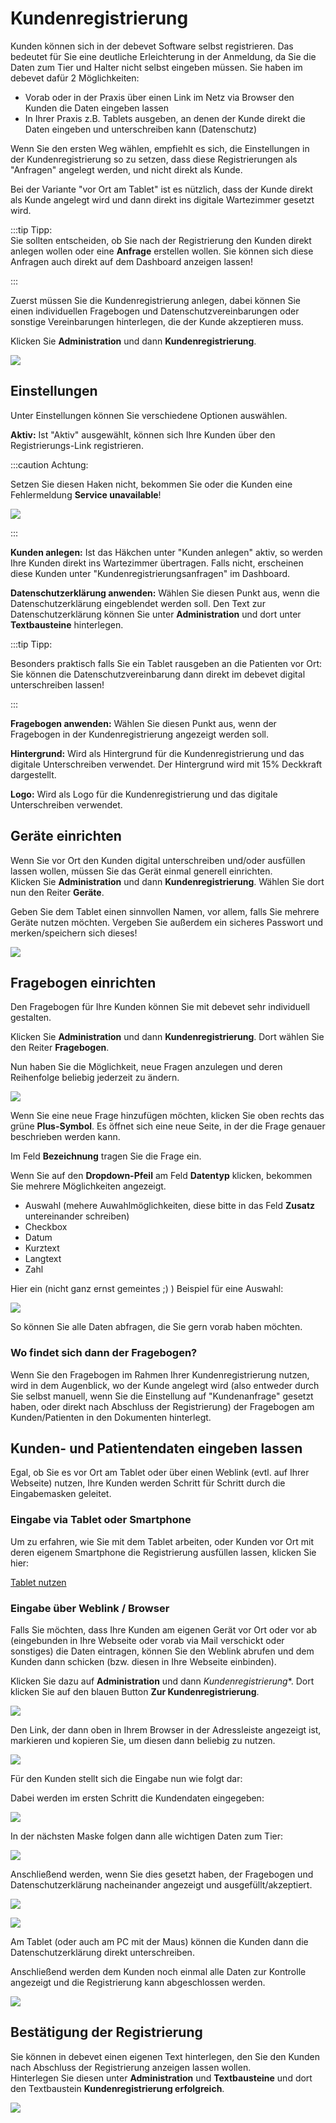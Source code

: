 # Kundenregistrierung

Kunden können sich in der debevet Software selbst registrieren. Das bedeutet für Sie eine deutliche Erleichterung in der Anmeldung,
da Sie die Daten zum Tier und Halter nicht selbst eingeben müssen. Sie haben im debevet dafür 2 Möglichkeiten:

* Vorab oder in der Praxis über einen Link im Netz via Browser den Kunden die Daten eingeben lassen
* In Ihrer Praxis z.B. Tablets ausgeben, an denen der Kunde direkt die Daten eingeben und unterschreiben kann (Datenschutz)

Wenn Sie den ersten Weg wählen, empfiehlt es sich, die Einstellungen in der Kundenregistrierung so zu setzen, dass diese Registrierungen
als "Anfragen" angelegt werden, und nicht direkt als Kunde.

Bei der Variante "vor Ort am Tablet" ist es nützlich, dass der Kunde direkt als Kunde angelegt wird und dann direkt ins digitale Wartezimmer
gesetzt wird.  

:::tip Tipp:  
Sie sollten entscheiden, ob Sie nach der Registrierung den Kunden direkt anlegen wollen oder eine **Anfrage** erstellen wollen. Sie können sich diese Anfragen 
auch direkt auf dem Dashboard anzeigen lassen! 

:::

Zuerst müssen Sie die Kundenregistrierung anlegen, dabei können Sie einen individuellen Fragebogen und Datenschutzvereinbarungen oder
sonstige Vereinbarungen hinterlegen, die der Kunde akzeptieren muss.

Klicken Sie **Administration** und dann **Kundenregistrierung**.

![](../../static/img/Admin/kundenreg1.png)  

## Einstellungen 

Unter Einstellungen können Sie verschiedene Optionen auswählen.

**Aktiv:**
Ist "Aktiv" ausgewählt, können sich Ihre Kunden über den Registrierungs-Link registrieren. 

:::caution Achtung:

Setzen Sie diesen Haken nicht, bekommen Sie oder die Kunden eine Fehlermeldung **Service unavailable**!   

![](../../static/img/Admin/geraete_aktiv.png)

:::  

**Kunden anlegen:**
Ist das Häkchen unter "Kunden anlegen" aktiv, so werden Ihre Kunden direkt ins Wartezimmer übertragen. Falls nicht, erscheinen diese Kunden unter "Kundenregistrierungsanfragen" im Dashboard.

**Datenschutzerklärung anwenden:**
Wählen Sie diesen Punkt aus, wenn die Datenschutzerklärung eingeblendet werden soll. Den Text zur Datenschutzerklärung können Sie unter **Administration**
und dort unter **Textbausteine** hinterlegen.

:::tip Tipp: 

Besonders praktisch falls Sie ein Tablet rausgeben an die Patienten vor Ort: Sie können die Datenschutzvereinbarung dann direkt im debevet
digital unterschreiben lassen!  

:::  

**Fragebogen anwenden:**
Wählen Sie diesen Punkt aus, wenn der Fragebogen in der Kundenregistrierung angezeigt werden soll.

**Hintergrund:**
Wird als Hintergrund für die Kundenregistrierung und das digitale Unterschreiben verwendet. Der Hintergrund wird mit 15% Deckkraft dargestellt.

**Logo:**
Wird als Logo für die Kundenregistrierung und das digitale Unterschreiben verwendet.

## Geräte einrichten 

Wenn Sie vor Ort den Kunden digital unterschreiben und/oder ausfüllen lassen wollen, müssen Sie das Gerät einmal generell einrichten.  
Klicken Sie **Administration** und dann **Kundenregistrierung**. Wählen Sie dort nun den Reiter **Geräte**.   

Geben Sie dem Tablet einen sinnvollen Namen, vor allem, falls Sie mehrere Geräte nutzen möchten. Vergeben Sie außerdem ein sicheres Passwort und merken/speichern 
sich dieses!

![](../../static/img/Admin/devices.png)

## Fragebogen einrichten  

Den Fragebogen für Ihre Kunden können Sie mit debevet sehr individuell gestalten. 

Klicken Sie **Administration** und dann **Kundenregistrierung**. Dort wählen Sie den Reiter **Fragebogen**. 

Nun haben Sie die Möglichkeit, neue Fragen anzulegen und deren Reihenfolge beliebig jederzeit zu ändern.  

![](../../static/img/Admin/quest.png)  

Wenn Sie eine neue Frage hinzufügen möchten, klicken Sie oben rechts das grüne **Plus-Symbol**. Es öffnet sich eine neue Seite, in der
die Frage genauer beschrieben werden kann.  

Im Feld **Bezeichnung** tragen Sie die Frage ein.  

Wenn Sie auf den **Dropdown-Pfeil** am Feld **Datentyp** klicken, bekommen Sie mehrere Möglichkeiten angezeigt.  

* Auswahl (mehere Auwahlmöglichkeiten, diese bitte in das Feld **Zusatz** untereinander schreiben)
* Checkbox 
* Datum  
* Kurztext  
* Langtext  
* Zahl   

Hier ein (nicht ganz ernst gemeintes ;) ) Beispiel für eine Auswahl:  

![](../../static/img/Admin/quest3.png)  

So können Sie alle Daten abfragen, die Sie gern vorab haben möchten. 

### Wo findet sich dann der Fragebogen?  

Wenn Sie den Fragebogen im Rahmen Ihrer Kundenregistrierung nutzen, wird in dem Augenblick, wo der Kunde angelegt wird (also entweder durch Sie selbst manuell, wenn Sie
die Einstellung auf "Kundenanfrage" gesetzt haben, oder direkt nach Abschluss der Registrierung) der Fragebogen am Kunden/Patienten in den Dokumenten hinterlegt.

## Kunden- und Patientendaten eingeben lassen  

Egal, ob Sie es vor Ort am Tablet oder über einen Weblink (evtl. auf Ihrer Webseite) nutzen, Ihre Kunden werden Schritt für Schritt
durch die Eingabemasken geleitet.  

### Eingabe via Tablet oder Smartphone

Um zu erfahren, wie Sie mit dem Tablet arbeiten, oder Kunden vor Ort mit deren eigenem Smartphone die Registrierung ausfüllen lassen, klicken Sie hier:  

[Tablet nutzen](/docs/Administration/Tablet)  

### Eingabe über Weblink / Browser 

Falls Sie möchten, dass Ihre Kunden am eigenen Gerät vor Ort oder vor ab (eingebunden in Ihre Webseite oder vorab via Mail
verschickt oder sonstiges) die Daten eintragen, können Sie den Weblink abrufen und dem Kunden dann schicken (bzw. diesen in Ihre Webseite einbinden).  

Klicken Sie dazu auf **Administration** und dann *Kundenregistrierung**. Dort klicken Sie auf den blauen Button **Zur Kundenregistrierung**.  

![](../../static/img/Admin/kundenregistrierung_formularlink.png)  

Den Link, der dann oben in Ihrem Browser in der Adressleiste angezeigt ist, markieren und kopieren Sie, um diesen dann beliebig zu nutzen.  

![](../../static/img/Admin/kundenregistrierung_formularlink2.png)  

Für den Kunden stellt sich die Eingabe nun wie folgt dar: 

Dabei werden im ersten Schritt die Kundendaten eingegeben:  

![](../../static/img/Admin/kundendaten_eingeben1.png)  

In der nächsten Maske folgen dann alle wichtigen Daten zum Tier:  

![](../../static/img/Admin/kundendaten_eingeben2.png)  

Anschließend werden, wenn Sie dies gesetzt haben, der Fragebogen und Datenschutzerklärung nacheinander angezeigt und ausgefüllt/akzeptiert.  

![](../../static/img/Admin/quest4.png)  

![](../../static/img/Admin/quest5.png)  

Am Tablet (oder auch am PC mit der Maus) können die Kunden dann die Datenschutzerklärung direkt unterschreiben.  

Anschließend werden dem Kunden noch einmal alle Daten zur Kontrolle angezeigt und die Registrierung kann abgeschlossen werden.  

![](../../static/img/Admin/abschluss_reg.png)  

## Bestätigung der Registrierung 

Sie können in debevet einen eigenen Text hinterlegen, den Sie den Kunden nach Abschluss der Registrierung anzeigen lassen wollen.  
Hinterlegen Sie diesen unter **Administration** und **Textbausteine** und dort den Textbaustein **Kundenregistrierung erfolgreich**.  

![](../../static/img/Admin/abschluss_reg_text.png)  




